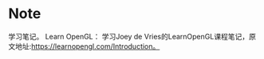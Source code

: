# Note
学习笔记。
Learn OpenGL：
学习Joey de Vries的LearnOpenGL课程笔记，原文地址:https://learnopengl.com/Introduction。
